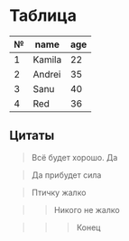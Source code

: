 # Таблица
№|name|age
-|----|---
1|Kamila|22
2|Andrei|35
3|Sanu|40
4|Red|36


## Цитаты
> Всё будет хорошо. Да

> Да прибудет сила

> Птичку жалко


>> Никого не жалко

>>>Конец

